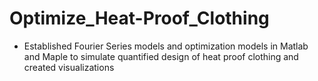 # Optimize_Heat-Proof_Clothing

+ Established Fourier Series models and optimization models in Matlab and Maple to simulate quantified design of heat proof clothing and created visualizations
